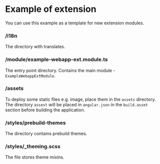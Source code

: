# Example of extension
You can use this example as a template for new extension modules.

### /i18n
The directory with translates.

### /module/example-webapp-ext.module.ts
The entry point directory. Contains the main module - `ExampleWebappExtModule`.

### /assets
To deploy some static files e.g. image, place them in the `assets` directory. 
The directory `assest` will be placed in `angular.json` in the `build.asset` section before building the application.

### /styles/prebuild-themes
The directory contains prebuild themes.

### /styles/_theming.scss
The file stores theme mixins.

